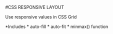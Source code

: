 #CSS RESPONSIVE LAYOUT

Use responsive values in CSS Grid

*Includes
    * auto-fill
    * auto-fit
    * minmax() function